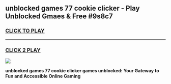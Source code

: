 
## unblocked games 77 cookie clicker - Play Unblocked Gmaes & Free #9s8c7
<h3>
<a href="https://news.freeplayer.one?title=unblocked_games_77_cookie_clicker&ref=24F">CLICK TO PLAY</a></h3>
<hr>

<h3>
<a href="https://news.freeplayer.one?title=unblocked_games_77_cookie_clicker&ref=24F">CLICK 2 PLAY</a>
  
</h3>

<a href="https://news.freeplayer.one?title=unblocked_games_77_cookie_clicker&ref=24F/"><img src="https://clearcache.store/games.png"></a>


**unblocked games 77 cookie clicker games unblocked: Your Gateway to Fun and Accessible Online Gaming**
